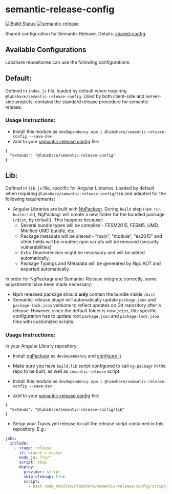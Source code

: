 # semantic-release-config

[![Build Status](https://travis-ci.com/LabShare/semantic-release-config.svg?token=zsifsALL6Np5avzzjVp1&branch=master)](https://travis-ci.com/LabShare/semantic-release-config)
[![semantic-release](https://img.shields.io/badge/%20%20%F0%9F%93%A6%F0%9F%9A%80-semantic--release-e10079.svg)](https://github.com/semantic-release/semantic-release)

Shared configuration for Semantic Release. 
Details: [shared-config](https://github.com/semantic-release/semantic-release/blob/caribou/docs/usage/shareable-configurations.md).

## Available Configurations
Labshare repositories can use the following configurations:

## Default: 
Defined in `index.js` file, loaded by default when requiring `@labshare/semantic-release-config`. Used by both client-side and server-side projects, contains the standard release procedure for semantic-release.

### Usage Instructions:
  * Install this module as `devDependency`: `npm i @labshare/semantic-release-config --save-dev`
  * Add to your [semantic-release config](https://github.com/semantic-release/semantic-release/blob/master/docs/usage/configuration.md) file: 
```
{
  "extends": "@labshare/semantic-release-config"
}
```

## Lib:
Defined in `lib.js` file, specific for Angular Libraries. Loaded by default when requiring `@labshare/semantic-release-config/lib` and adapted for the following requirements:

* Angular Libraries are built with [NgPackagr](https://www.npmjs.com/package/ng-packagr). During `build` step (`npm run build:lib`), NgPackagr will create a new folder for the bundled package (`/dist`, by default). This happens because:
  * Several bundle types will be compiled - FESM2015, FESM5, UMD, Minified UMD bundle, etc.
  * Package metadata will be altered - "main", "module", "es2015" and other fields will be created; npm scripts will be removed (security vulnerabilities)
  * Extra Dependencies might be necessary and will be added automatically.
  * Package Typings and Metadata will be generated by Ngc AOT and exported automatically. 

In order for NgPackagr and Semantic-Release integrate correctly, some adjustments have been made necessary:

* Npm released package should **only** contain the bundle inside `/dist`
* Semantic-release plugin will automatically update `package.json` and `package-lock.json` versions to reflect updates on Git repository after a release. However, since the default folder is now `/dist`, this specific configuration has to update root `package.json` and `package-lock.json` files with customized scripts.

### Usage Instructions:

In your Angular Library repository:
  * Install [ngPackagr](https://www.npmjs.com/package/ng-packagr) as `devDependency` and [configure it](https://www.npmjs.com/package/ng-packagr#usage-example)

  * Make sure you have `build:lib` script configured to call `ng-packagr` in the repo to be built,
  as well as `semantic-release` script.
  
  * Install this module as `devDependency`: `npm i @labshare/semantic-release-config --save-dev`

  * Add to your [semantic-release config](https://github.com/semantic-release/semantic-release/blob/master/docs/usage/configuration.md) file: 
```
{
  "extends": "@labshare/semantic-release-config/lib"
}
```
  * Setup your Travis.yml release to call the release script contained in this repository. E.g.:

```yml
jobs:
  include:
    - stage: release
      if: branch = master
      node_js: lts/*
      script: skip
      deploy:
        provider: script
        skip_cleanup: true
        script:
          - bash node_modules/@labshare/semantic-release-config/scripts/release.sh
```